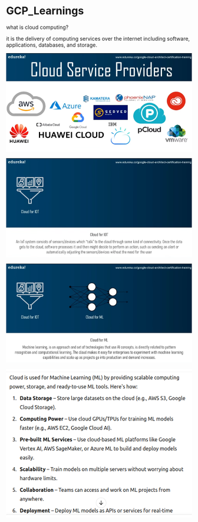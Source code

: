 # GCP_Learnings



what is cloud computing?

<!-- ans:  -->

it is the delivery of computing services over the internet including software, applications, databases, and storage.

<!-- cloud sevice providerse -->
![alt text](image.png)

<!-- cloud for iot -->
![alt text](image-1.png)

<!-- cloud for ML -->
![alt text](image-2.png)
<!-- how it will use in ml -->
![alt text](image-3.png)